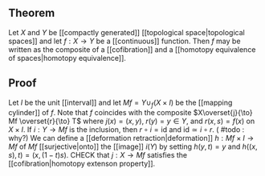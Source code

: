 ## Theorem
Let $X$ and $Y$ be [[compactly generated]] [[topological space|topological spaces]] and let $f:X\to Y$ be a [[continuous]] function. Then $f$ may be written as the composite of a [[cofibration]] and a [[homotopy equivalence of spaces|homotopy equivalence]].
## Proof
Let $I$ be the unit [[interval]] and let $Mf = Y\cup_f (X\times I)$ be the [[mapping cylinder]] of $f$. Note that $f$ coincides with the composite $X\overset{j}{\to} Mf \overset{r}{\to} T$ where $j(x) = (x,y)$, $r(y) = y\in Y$, and $r(x,s) = f(x)$ on $X\times I$. If $i:Y\to Mf$ is the inclusion, then $r\circ i= \text{id}$ and $\text{id} \simeq i\circ r$. ( #todo : why?) We can define a [[deformation retraction|deformation]] $h:Mf\times I \to Mf$ of $Mf$ [[surjective|onto]]  the [[image]] $i(Y)$ by setting $h(y,t) = y$ and $h((x,s),t) = (x,(1-t)s)$. CHECK that $j:X\to Mf$ satisfies the [[cofibration|homotopy extenson property]]. 